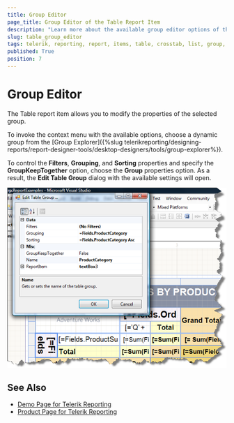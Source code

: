 ```yaml
---
title: Group Editor 
page_title: Group Editor of the Table Report Item 
description: "Learn more about the available group editor options of the Telerik Reporting Table report item."
slug: table_group_editor
tags: telerik, reporting, report, items, table, crosstab, list, group, editor
published: True
position: 7
---
```


# Group Editor

The Table report item allows you to modify the properties of the selected group. 

To invoke the context menu with the available options, choose a dynamic group from the [Group Explorer]({%slug telerikreporting/designing-reports/report-designer-tools/desktop-designers/tools/group-explorer%}). 

To control the **Filters**, **Grouping**, and **Sorting** properties and specify the **GroupKeepTogether** option, choose the **Group** properties option. As a result, the **Edit Table Group** dialog with the available settings will open. 

  ![The group editor of the Table report item](images/TableGroupEditor.png)


## See Also 

* [Demo Page for Telerik Reporting](https://demos.telerik.com/reporting) 
* [Product Page for Telerik Reporting](https://www.telerik.com/products/reporting)